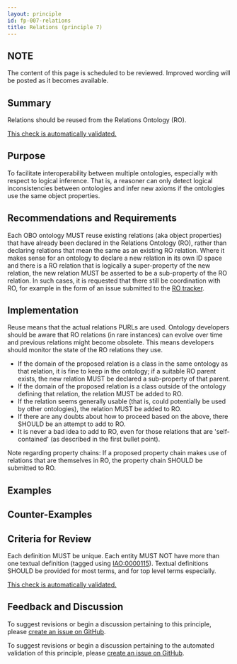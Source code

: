 ```yaml
---
layout: principle
id: fp-007-relations
title: Relations (principle 7)
---
```


## NOTE

The content of this page is scheduled to be reviewed. Improved wording will be posted as it becomes available.

## Summary

Relations should be reused from the Relations Ontology (RO).

[This check is automatically validated.](checks/fp_007)

## Purpose

To facilitate interoperability between multiple ontologies, especially with respect to logical inference. That is, a reasoner can only detect logical inconsistencies between ontologies and infer new axioms if the ontologies use the same object properties.

## Recommendations and Requirements

Each OBO ontology MUST reuse existing relations (aka object properties) that have already been declared in the Relations Ontology (RO),
rather than declaring relations that mean the same as an existing RO relation. Where it makes sense for an ontology to declare a new relation in
its own ID space and there is a RO relation that is logically a super-property of the new relation, the new relation MUST be asserted to be
a sub-property of the RO relation. In such cases, it is requested that there still be coordination with RO, for example in the form of an issue
submitted to the [RO tracker](https://github.com/oborel/obo-relations/issues).

## Implementation

Reuse means that the actual relations PURLs are used. Ontology developers should be aware that RO relations (in rare instances) can evolve over time and previous relations might become obsolete. This means developers should monitor the state of the RO relations they use.

- If the domain of the proposed relation is a class in the same ontology as that relation, it is fine to keep in the ontology; if a suitable RO parent exists, the new relation MUST be declared a sub-property of that parent.
- If the domain of the proposed relation is a class outside of the ontology defining that relation, the relation MUST be added to RO.
- If the relation seems generally usable (that is, could potentially be used by other ontologies), the relation MUST be added to RO.
- If there are any doubts about how to proceed based on the above, there SHOULD be an attempt to add to RO.
- It is never a bad idea to add to RO, even for those relations that are 'self-contained' (as described in the first bullet point).

Note regarding property chains: If a proposed property chain makes use of relations that are themselves in RO, the property chain SHOULD be submitted to RO.

## Examples

## Counter-Examples

## Criteria for Review

Each definition MUST be unique. Each entity MUST NOT have more than one textual definition (tagged using [IAO:0000115](http://purl.obolibrary.org/obo/IAO_0000115)). Textual definitions SHOULD be provided for most terms, and for top level terms especially.

[This check is automatically validated.](checks/fp_007)

## Feedback and Discussion

To suggest revisions or begin a discussion pertaining to this principle, please [create an issue on GitHub](https://github.com/OBOFoundry/OBOFoundry.github.io/issues/new?labels=attn%3A+Editorial+WG,principles&title=Principle+%237+%22Relations%22+%3CENTER+ISSUE+TITLE%3E).

To suggest revisions or begin a discussion pertaining to the automated validation of this principle, please [create an issue on GitHub](https://github.com/OBOFoundry/OBOFoundry.github.io/issues/new?labels=attn%3A+Technical+WG,automated+validation+of+principles&title=Principle+%237+%22Relations%22+-+automated+validation+%3CENTER+ISSUE+TITLE%3E).
